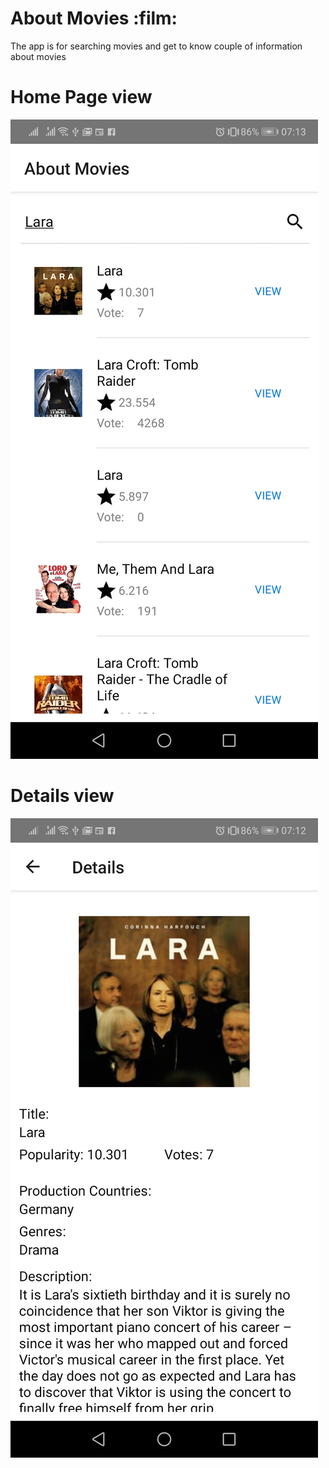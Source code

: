 # About Movies :film: 

The app is for searching movies and get to know couple of information about movies

# Home Page view
![](readMeImg/homePage.jpg)

# Details view
![](readMeImg/details.jpg)

